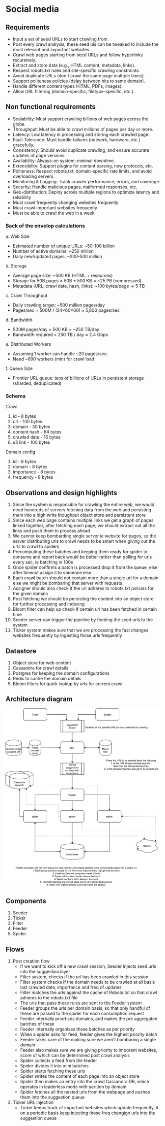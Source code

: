 # Social media 

## Requirements
- Input a set of seed URLs to start crawling from.
- Post every crawl analysis, these seed uls can be tweaked to include the most relevant and important websites
- Crawl web pages starting from seed URLs and follow hyperlinks recursively.
- Extract and store data (e.g., HTML content, metadata, links).
- Respect robots.txt rules and site-specific crawling constraints.
- Avoid duplicate URLs (don't crawl the same page multiple times).
- Support politeness policies (delay between hits to same domain).
- Handle different content types (HTML, PDFs, images).
- Allow URL filtering (domain-specific, filetype-specific, etc.).

## Non functional requirements
- Scalability: Must support crawling billions of web pages across the globe.
- Throughput: Must be able to crawl millions of pages per day or more.
- Latency: Low latency in processing and storing each crawled page.
- Fault Tolerance: Must handle failures (network, hardware, etc.) gracefully.
- Consistency: Should avoid duplicate crawling, and ensure accurate updates of page versions.
- Availability: Always-on system; minimal downtime.
- Extensibility: Support plugins for content parsing, new protocols, etc.
- Politeness: Respect robots.txt, domain-specific rate limits, and avoid overloading servers.
- Monitoring & Logging: Track crawler performance, errors, and coverage.
- Security: Handle malicious pages, malformed responses, etc.
- Geo-distribution: Deploy across multiple regions to optimize latency and reliability
- Must crawl frequently changing websites frequently
- Must crawl important websites frequently
- Must be able to crawl the web in a week

### Back of the envelop calculations
a. Web Size
- Estimated number of unique URLs: ~50-100 billion
- Number of active domains: ~250 million
- Daily new/updated pages: ~200-500 million

b. Storage
- Average page size: ~500 KB (HTML + resources)
- Storage for 50B pages = 50B * 500 KB = ~25 PB (compressed)
- Metadata (URL, crawl date, hash, links): ~100 bytes/page → 5 TB

c. Crawl Throughput
- Daily crawling target: ~500 million pages/day
- Pages/sec = 500M / (24×60×60) ≈ 5,800 pages/sec

d. Bandwidth
- 500M pages/day × 500 KB = ~250 TB/day
- Bandwidth required = 250 TB / day ≈ 2.4 Gbps

e. Distributed Workers
- Assuming 1 worker can handle ~20 pages/sec:
- Need ~600 workers (min) for crawl load

f. Queue Size
- Frontier URL queue: tens of billions of URLs in persistent storage (sharded, deduplicated)

### Schema

Crawl
1. id - 8 bytes
2. url - 100 bytes
3. domain - 30 bytes
3. content hash - 64 bytes
4. crawled date - 16 bytes
5. s3 link - 100 bytes

Domain config
1. id - 8 bytes
2. domain - 8 bytes
3. importance - 8 bytes
4. frequency - 8 bytes

## Observations and design highlights
1. Since the system is responsible for crawling the entire web, we would need hundreds of servers fetching data from the web and persisting them into a high write thoughput object store and persistent store
2. Since each web page contains multiple links we get a graph of pages linked together, after fetching each page, we should extract out all the links and push them to process ahead
3. We cannot keep bombarding single server ie website for pages, so the server distributing urls to crawl needs to be smart when giving out the urls to crawl to spiders
4. Precomputing these batches and keeping them ready for spider to consume and report back would be better rather than polling for urls every sec, ie batching in 100s
5. Once spider confirms a batch is processed drop it from the queue, else after timeout assign it to someone else
6. Each crawl batch should not contain more than a single url for a domain else we might be bombaring that server with requests
7. Assigner should also check if the url adheres to robots.txt policies for the given domain
8. Post fetching we should be persisting the content into an object store for further processing and indexing
9. Bloom filter can help up check if certain url has been fetched in certain time
10. Seeder server can trigger the pipeline by feeding the seed urls to the system
11. Ticker system makes sure that we are processing the fast changes websites frequently by ingesting those urls frequently

## Datastore
1. Object store for web content
2. Cassandra for crawl details
3. Postgres for keeping the domain configurations
4. Redis to cache the domain details
5. Bloom filters for quick lookup by urls for current crawl

## Architecture diagram

![Architecture diagram](./assets/web-crawler.drawio.svg "Architecure diagram")

## Components
1. Seeder
2. Ticker
3. Filter
4. Feeder
5. Spider

## Flows

1. Post creation flow
    - If we want to kick off a new crawl session, Seeder injects seed urls into the suggestion layer
    - Filter system, checks if the url has been crawled in this session
    - Filter system checks if the domain needs to be crawled at all basis last crawled date, importance and freq of updates
    - Filter matches the urls against the cache of Robots.txt so that crawl adheres to the robots.txt file
    - The urls that pass these rules are sent to the Feeder system
    - Feeder groups the urls per domain basis, so that only handful of these are passed to the spider for each consumption request
    - Feeder internally priortises domains, and makes the pre aggregated batches of these
    - Feeder internally organises these batches as per priority
    - When a spider asks for feed, feeder gives the highest priority batch
    - Feeder takes care of the making sure we aren't bombaring a single domain
    - Feeder also makes sure we are giving priority to imporant websites, score of which can be determined post crawl analysis
    - Spider collects a feed from the feeder
    - Spider divides it into mini batches
    - Spider starts fetching these urls
    - Spider writes the content of each page into an object store
    - Spider then makes an entry into the crawl Cassandra DB, which operates in leaderless mode with parition by domain
    - Spider fetches all the nested urls from the webpage and pushes them into the suggestion queue
2. Ticker URL injection
    - Ticker keeps track of important websites which update frequently, it on a periodic basis keep injecting those freq changign urls into the suggestion queue


